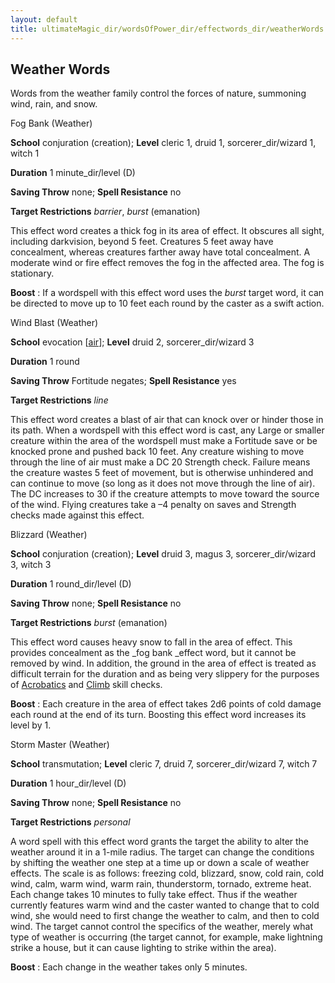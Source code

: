```yaml
---
layout: default
title: ultimateMagic_dir/wordsOfPower_dir/effectwords_dir/weatherWords
---
```

## Weather Words

Words from the weather family control the forces of nature, summoning wind, rain, and snow.

Fog Bank (Weather)

**School** conjuration (creation); **Level** cleric 1, druid 1, sorcerer_dir/wizard 1, witch 1

**Duration** 1 minute_dir/level (D)

**Saving Throw** none; **Spell Resistance** no

**Target Restrictions** _barrier_, _burst_ (emanation)

This effect word creates a thick fog in its area of effect. It obscures all sight, including darkvision, beyond 5 feet. Creatures 5 feet away have concealment, whereas creatures farther away have total concealment. A moderate wind or fire effect removes the fog in the affected area. The fog is stationary.

**Boost** : If a wordspell with this effect word uses the _burst_ target word, it can be directed to move up to 10 feet each round by the caster as a swift action.

Wind Blast (Weather)

**School** evocation [[air](../../../monsters_dir/creatureTypes#_air-subtype)]; **Level** druid 2, sorcerer_dir/wizard 3

**Duration** 1 round

**Saving Throw** Fortitude negates; **Spell Resistance** yes

**Target Restrictions** _line_

This effect word creates a blast of air that can knock over or hinder those in its path. When a wordspell with this effect word is cast, any Large or smaller creature within the area of the wordspell must make a Fortitude save or be knocked prone and pushed back 10 feet. Any creature wishing to move through the line of air must make a DC 20 Strength check. Failure means the creature wastes 5 feet of movement, but is otherwise unhindered and can continue to move (so long as it does not move through the line of air). The DC increases to 30 if the creature attempts to move toward the source of the wind. Flying creatures take a –4 penalty on saves and Strength checks made against this effect.

Blizzard (Weather)

**School** conjuration (creation); **Level** druid 3, magus 3, sorcerer_dir/wizard 3, witch 3

**Duration** 1 round_dir/level (D)

**Saving Throw** none; **Spell Resistance** no

**Target Restrictions** _burst_ (emanation)

This effect word causes heavy snow to fall in the area of effect. This provides concealment as the _fog bank _effect word, but it cannot be removed by wind. In addition, the ground in the area of effect is treated as difficult terrain for the duration and as being very slippery for the purposes of [Acrobatics](../../../skills_dir/acrobatics#_acrobatics) and [Climb](../../../skills_dir/climb#_climb) skill checks.

**Boost** : Each creature in the area of effect takes 2d6 points of cold damage each round at the end of its turn. Boosting this effect word increases its level by 1.

Storm Master (Weather)

**School** transmutation; **Level** cleric 7, druid 7, sorcerer_dir/wizard 7, witch 7

**Duration** 1 hour_dir/level (D)

**Saving Throw** none; **Spell Resistance** no

**Target Restrictions** _personal_

A word spell with this effect word grants the target the ability to alter the weather around it in a 1-mile radius. The target can change the conditions by shifting the weather one step at a time up or down a scale of weather effects. The scale is as follows: freezing cold, blizzard, snow, cold rain, cold wind, calm, warm wind, warm rain, thunderstorm, tornado, extreme heat. Each change takes 10 minutes to fully take effect. Thus if the weather currently features warm wind and the caster wanted to change that to cold wind, she would need to first change the weather to calm, and then to cold wind. The target cannot control the specifics of the weather, merely what type of weather is occurring (the target cannot, for example, make lightning strike a house, but it can cause lighting to strike within the area).

**Boost** : Each change in the weather takes only 5 minutes.

